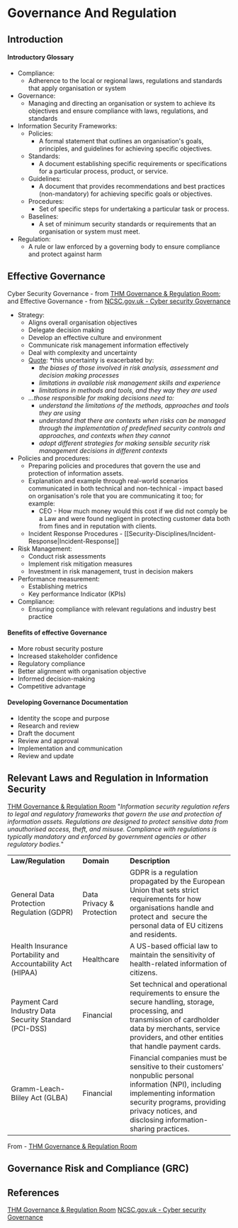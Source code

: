 # Governance And Regulation

## Introduction

#### Introductory Glossary 

- Compliance: 
	- Adherence to the local or regional laws, regulations and standards that apply organisation or system
- Governance: 
	- Managing and directing an organisation or system to achieve its objectives and ensure compliance with laws, regulations, and standards
- Information Security Frameworks:
	- Policies: 
		- A formal statement that outlines an organisation's goals, principles, and guidelines for achieving specific objectives.
	- Standards: 
		- A document establishing specific requirements or specifications for a particular process, product, or service.
	- Guidelines: 
		- A document that provides recommendations and best practices (non-mandatory) for achieving specific goals or objectives.
	- Procedures: 
		- Set of specific steps for undertaking a particular task or process.
	- Baselines: 
		- A set of minimum security standards or requirements that an organisation or system must meet.
- Regulation: 
	- A rule or law enforced by a governing body to ensure compliance and protect against harm


## Effective Governance

Cyber Security Governance - from [THM Governance & Regulation Room](https://tryhackme.com/room/cybergovernanceregulation); and Effective Governance - from [NCSC.gov.uk - Cyber security Governance](https://www.ncsc.gov.uk/collection/risk-management/cyber-security-governance)
- Strategy:
	- Aligns overall organisation objectives
	- Delegate decision making
	- Develop an effective culture and environment
	- Communicate risk management information effectively
	- Deal with complexity and uncertainty
	- [Quote](https://www.ncsc.gov.uk/collection/risk-management/cyber-security-governance): *this uncertainty is exacerbated by:
		- *the biases of those involved in risk analysis, assessment and decision making processes*
		- *limitations in available risk management skills and experience*
		- *limitations in methods and tools, and they way they are used*
	- *...those responsible for making decisions need to:* 
		- *understand the limitations of the methods, approaches and tools they are using*
		- *understand that there are contexts when risks can be managed through the implementation of predefined security controls and approaches, and contexts when they cannot*
		- *adopt different strategies for making sensible security risk management decisions in different contexts*
- Policies and procedures:
	- Preparing policies and procedures that govern the use and protection of information assets.
	- Explanation and example through real-world scenarios communicated in both technical and non-technical - impact based on organisation's role that you are communicating it too; for example:
		- CEO - How much money would this cost if we did not comply be a Law and were found negligent in protecting customer data both from fines and in reputation with clients. 
	- Incident Response Procedures - [[Security-Disciplines/Incident-Response|Incident-Response]]
- Risk Management:
	- Conduct risk assessments
	- Implement risk mitigation measures
	- Investment in risk management, trust in decision makers
- Performance measurement:
	- Establishing metrics
	- Key performance Indicator (KPIs)
- Compliance:
	- Ensuring compliance with relevant regulations and industry best practice


#### Benefits of effective Governance

- More robust security posture
- Increased stakeholder confidence
- Regulatory compliance
- Better alignment with organisation objective
- Informed decision-making
- Competitive advantage

#### Developing Governance Documentation

- Identity the scope and purpose
- Research and review
- Draft the document
- Review and approval
- Implementation and communication
- Review and update

## Relevant Laws and Regulation in Information Security

[THM Governance & Regulation Room](https://tryhackme.com/room/cybergovernanceregulation) "*Information security regulation refers to legal and regulatory frameworks that govern the use and protection of information assets. Regulations are designed to protect sensitive data from unauthorised access, theft, and misuse. Compliance with regulations is typically mandatory and enforced by government agencies or other regulatory bodies.*"

|   |   |   |
|---|---|---|
|**Law/Regulation**|**Domain**|**Description**|
|General Data Protection Regulation (GDPR)|Data Privacy & Protection|GDPR is a regulation propagated by the European Union that sets strict requirements for how organisations handle and protect and  secure the personal data of EU citizens and residents.|
|Health Insurance Portability and Accountability Act (HIPAA)|Healthcare|A US-based official law to maintain the sensitivity of health-related information of citizens.|
|Payment Card Industry Data Security Standard (PCI-DSS)|Financial|Set technical and operational requirements to ensure the secure handling, storage, processing, and transmission of cardholder data by merchants, service providers, and other entities that handle payment cards.|
|Gramm-Leach-Bliley Act (GLBA)|Financial|Financial companies must be sensitive to their customers' nonpublic personal information (NPI), including implementing information security programs, providing privacy notices, and disclosing information-sharing practices.|
From - [THM Governance & Regulation Room](https://tryhackme.com/room/cybergovernanceregulation)

## Governance Risk and Compliance (GRC)




## References

[THM Governance & Regulation Room](https://tryhackme.com/room/cybergovernanceregulation)
[NCSC.gov.uk - Cyber security Governance](https://www.ncsc.gov.uk/collection/risk-management/cyber-security-governance)